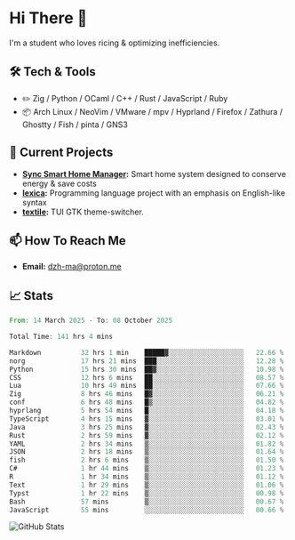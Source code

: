 # Hi There 👋
I'm a student who loves ricing & optimizing inefficiencies.
## 🛠️ Tech & Tools
- ✏️  Zig / Python / OCaml / C++ / Rust / JavaScript / Ruby
- 📦 Arch Linux / NeoVim / VMware / mpv / Hyprland / Firefox / Zathura / Ghostty / Fish / pinta / GNS3
## 🔭 Current Projects
- **[Sync Smart Home Manager](https://github.com/dzh-ma/sync):** Smart home system designed to conserve energy & save costs
- **[lexica](https://github.com/dzh-ma/lexica):** Programming language project with an emphasis on English-like syntax
- **[textile](https://github.com/dzh-ma/textile):** TUI GTK theme-switcher.
## 📫 How To Reach Me
- **Email:** [dzh-ma@proton.me](mailto:dzh-ma@proton.me)
## 📈 Stats
<!--START_SECTION:waka-->

```rust
From: 14 March 2025 - To: 08 October 2025

Total Time: 141 hrs 4 mins

Markdown          32 hrs 1 min    █████▓░░░░░░░░░░░░░░░░░░░   22.66 %
norg              17 hrs 21 mins  ███░░░░░░░░░░░░░░░░░░░░░░   12.28 %
Python            15 hrs 30 mins  ██▓░░░░░░░░░░░░░░░░░░░░░░   10.98 %
CSS               12 hrs 6 mins   ██░░░░░░░░░░░░░░░░░░░░░░░   08.57 %
Lua               10 hrs 49 mins  ██░░░░░░░░░░░░░░░░░░░░░░░   07.66 %
Zig               8 hrs 46 mins   █▓░░░░░░░░░░░░░░░░░░░░░░░   06.21 %
conf              6 hrs 48 mins   █▒░░░░░░░░░░░░░░░░░░░░░░░   04.82 %
hyprlang          5 hrs 54 mins   █░░░░░░░░░░░░░░░░░░░░░░░░   04.18 %
TypeScript        4 hrs 15 mins   ▓░░░░░░░░░░░░░░░░░░░░░░░░   03.01 %
Java              3 hrs 25 mins   ▓░░░░░░░░░░░░░░░░░░░░░░░░   02.43 %
Rust              2 hrs 59 mins   ▓░░░░░░░░░░░░░░░░░░░░░░░░   02.12 %
YAML              2 hrs 34 mins   ▒░░░░░░░░░░░░░░░░░░░░░░░░   01.82 %
JSON              2 hrs 18 mins   ▒░░░░░░░░░░░░░░░░░░░░░░░░   01.64 %
fish              2 hrs 6 mins    ▒░░░░░░░░░░░░░░░░░░░░░░░░   01.50 %
C#                1 hr 44 mins    ▒░░░░░░░░░░░░░░░░░░░░░░░░   01.23 %
R                 1 hr 34 mins    ▒░░░░░░░░░░░░░░░░░░░░░░░░   01.12 %
Text              1 hr 29 mins    ▒░░░░░░░░░░░░░░░░░░░░░░░░   01.06 %
Typst             1 hr 22 mins    ▒░░░░░░░░░░░░░░░░░░░░░░░░   00.98 %
Bash              57 mins         ▒░░░░░░░░░░░░░░░░░░░░░░░░   00.67 %
JavaScript        55 mins         ░░░░░░░░░░░░░░░░░░░░░░░░░   00.66 %
```

<!--END_SECTION:waka-->

![GitHub Stats](https://github-readme-stats.vercel.app/api?username=dzh-ma&show_icons=true&theme=transparent)
